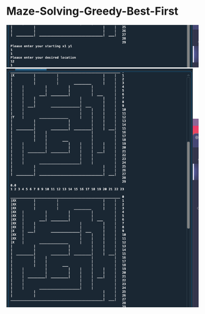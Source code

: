 # Maze-Solving-Greedy-Best-First
 ![alt text](https://github.com/btknzn/Maze-Solving-Greedy-Best-First/blob/main/Screenshot%202020-12-22%20at%2022.22.59.png)
 ![alt text](https://github.com/btknzn/Maze-Solving-Greedy-Best-First/blob/main/Screenshot%202020-12-22%20at%2022.23.14.png)
